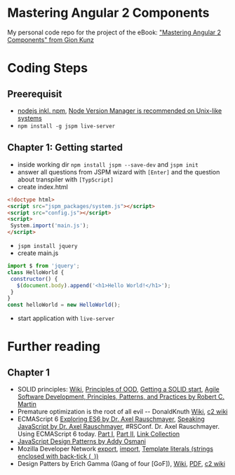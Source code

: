 # Mastering Angular 2 Components
My personal code repo for the project of the eBook: ["Mastering Angular 2 Components" from Gion Kunz](https://www.packtpub.com/web-development/mastering-angular-2-components)

# Coding Steps

## Preerequisit
 - [nodejs inkl. npm](https://nodejs.org), [Node Version Manager is recommended on Unix-like systems](https://github.com/creationix/nvm)
 - `npm install -g jspm live-server`
 
## Chapter 1: Getting started
 - inside working dir `npm install jspm --save-dev` and `jspm init`
 - answer all questions from JSPM wizard with `[Enter]` and the question about transpiler with `[TypScript]`
 - create index.html
```html
<!doctype html>
<script src="jspm_packages/system.js"></script>
<script src="config.js"></script>
<script>
 System.import('main.js');
</script>
```
 - `jspm install jquery`
 - create main.js
```javascript
import $ from 'jquery';
class HelloWorld {
 constructor() {
   $(document.body).append('<h1>Hello World!</h1>');
 }
}
const helloWorld = new HelloWorld();
```
 - start application with `live-server`

# Further reading
## Chapter 1
 * SOLID principles: [Wiki](https://en.wikipedia.org/wiki/SOLID_(object-oriented_design)), [Principles of OOD](http://butunclebob.com/ArticleS.UncleBob.PrinciplesOfOod), [Getting a SOLID start](https://sites.google.com/site/unclebobconsultingllc/getting-a-solid-start), [Agile Software Development, Principles, Patterns, and Practices by Robert C. Martin](http://www.amazon.com/Software-Development-Principles-Patterns-Practices/dp/0135974445/)
 * Premature optimization is the root of all evil -- DonaldKnuth [Wiki](https://en.wikipedia.org/wiki/Program_optimization#When_to_optimize), [c2 wiki](http://c2.com/cgi/wiki?PrematureOptimization)
 * ECMAScript 6 [Exploring ES6 by Dr. Axel Rauschmayer](http://exploringjs.com/), [Speaking JavaScript by Dr. Axel Rauschmayer](http://speakingjs.com/), #RSConf. Dr. Axel Rauschmayer. Using ECMAScript 6 today. [Part I](https://youtu.be/Fg3bEZIcnUw), [Part II](https://youtu.be/Vhhq1WpzsnM), [Link Collection](http://java.ociweb.com/mark/programming/JavaScript/ES6.html)
 * [JavaScript Design Patterns by Addy Osmani](https://addyosmani.com/resources/essentialjsdesignpatterns/book/)
 * Mozilla Developer Network [export](https://developer.mozilla.org/en-US/docs/Web/JavaScript/Reference/Statements/export), [import](https://developer.mozilla.org/en-US/docs/Web/JavaScript/Reference/Statements/import), [Template literals (strings enclosed with back-tick (``` ```))](https://developer.mozilla.org/en-US/docs/Web/JavaScript/Reference/Template_literals)
 * Design Patters by Erich Gamma (Gang of four [GoF]), [Wiki](https://en.wikipedia.org/wiki/Design_Patterns), [PDF](http://www.uml.org.cn/c++/pdf/DesignPatterns.pdf), [c2 wiki](http://c2.com/cgi/wiki?GangOfFour)
